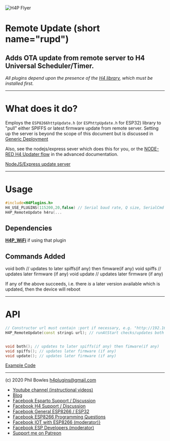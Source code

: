 ![H4P Flyer](/assets/DiagLogo.jpg) 

# Remote Update (short name="rupd")

## Adds OTA update from remote server to H4 Universal Scheduler/Timer.

*All plugins depend upon the presence of the [H4 library](https://github.com/philbowles/H4), which must be installed first.*

---

# What does it do?

Employs the `ESP8266httpUpdate.h` (or `ESPhttpUpdate.h` for ESP32) library to "pull" either SPIFFS or latest firmware update from remote server.
Setting up the server is beyond the scope of this document but is discussed in [Generic Deployment](xtras.md)

Also, see the nodejs/express sever which does this for you, or the [NODE-RED H4 Updater flow](advanced.md) in the advanced documentation.

[NodeJS/Express update server](../examples/H4P_HttpMySQLLogger/mysqlrest/h4.js)

---

# Usage

```cpp
#include<H4Plugins.h>
H4_USE_PLUGINS(115200,20,false) // Serial baud rate, Q size, SerialCmd autostop
H4P_RemoteUpdate h4ru(...
```

## Dependencies

[**H4P_WiFi**](h4wifi.md) if using that plugin

## Commands Added

void both // updates to later spiffs(if any) then fimware(if any)
void spiffs // updates later firmware (if any)
void update // updates later firmware (if any)

If any of the above succeeds, i.e. there *is* a later version available which is updated, then the device will reboot

---

# API

```cpp
// Constructor url must contain :port if necessary, e.g. "http://192.168.1.4:1880/update"
H4P_RemoteUpdate(const string& url); // runAtStart checks/updates both on startup


void both(); // updates to later spiffs(if any) then fimware(if any)
void spiffs(); // updates later firmware (if any)
void update(); // updates later firmware (if any)
```

[Example Code](../examples/H4P_RemoteUpdate/H4P_RemoteUpdate.ino)

---

(c) 2020 Phil Bowles h4plugins@gmail.com

* [Youtube channel (instructional videos)](https://www.youtube.com/channel/UCYi-Ko76_3p9hBUtleZRY6g)
* [Blog](https://8266iot.blogspot.com)
* [Facebook Esparto Support / Discussion](https://www.facebook.com/groups/esparto8266/)
* [Facebook H4  Support / Discussion](https://www.facebook.com/groups/444344099599131/)
* [Facebook General ESP8266 / ESP32](https://www.facebook.com/groups/2125820374390340/)
* [Facebook ESP8266 Programming Questions](https://www.facebook.com/groups/esp8266questions/)
* [Facebook IOT with ESP8266 (moderator)}](https://www.facebook.com/groups/1591467384241011/)
* [Facebook ESP Developers (moderator)](https://www.facebook.com/groups/ESP8266/)
* [Support me on Patreon](https://patreon.com/esparto)
